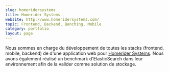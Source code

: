 ```yaml
---
slug: homeridersystems
title: Homerider Systems
website: http://www.homeridersystems.com/
topic: Frontend, Backend, Benching, Mobile
category: portfolio
layout: page
---
```

Nous sommes en charge du développement de toutes les stacks (frontend, mobile, backend) de d'une application web pour
[Homerider Systems]({{page.website}}). Nous avons également réalisé un benchmark d'ElasticSearch dans leur environnement
afin de la valider comme solution de stockage.

